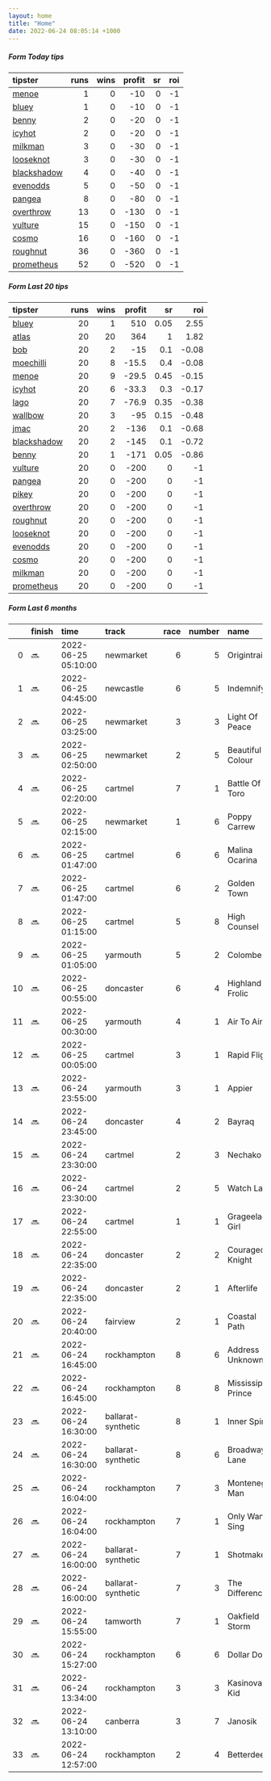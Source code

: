 ```yaml
---   
layout: home  
title: "Home"   
date: 2022-06-24 08:05:14 +1000  
---   
```



##### Form Today tips   

| tipster                                                         |   runs |   wins |   profit |   sr |   roi |
|:----------------------------------------------------------------|-------:|-------:|---------:|-----:|------:|
| [menoe](https://mrwayneo.github.io/tips/menoe.html)             |      1 |      0 |      -10 |    0 |    -1 |
| [bluey](https://mrwayneo.github.io/tips/bluey.html)             |      1 |      0 |      -10 |    0 |    -1 |
| [benny](https://mrwayneo.github.io/tips/benny.html)             |      2 |      0 |      -20 |    0 |    -1 |
| [icyhot](https://mrwayneo.github.io/tips/icyhot.html)           |      2 |      0 |      -20 |    0 |    -1 |
| [milkman](https://mrwayneo.github.io/tips/milkman.html)         |      3 |      0 |      -30 |    0 |    -1 |
| [looseknot](https://mrwayneo.github.io/tips/looseknot.html)     |      3 |      0 |      -30 |    0 |    -1 |
| [blackshadow](https://mrwayneo.github.io/tips/blackshadow.html) |      4 |      0 |      -40 |    0 |    -1 |
| [evenodds](https://mrwayneo.github.io/tips/evenodds.html)       |      5 |      0 |      -50 |    0 |    -1 |
| [pangea](https://mrwayneo.github.io/tips/pangea.html)           |      8 |      0 |      -80 |    0 |    -1 |
| [overthrow](https://mrwayneo.github.io/tips/overthrow.html)     |     13 |      0 |     -130 |    0 |    -1 |
| [vulture](https://mrwayneo.github.io/tips/vulture.html)         |     15 |      0 |     -150 |    0 |    -1 |
| [cosmo](https://mrwayneo.github.io/tips/cosmo.html)             |     16 |      0 |     -160 |    0 |    -1 |
| [roughnut](https://mrwayneo.github.io/tips/roughnut.html)       |     36 |      0 |     -360 |    0 |    -1 |
| [prometheus](https://mrwayneo.github.io/tips/prometheus.html)   |     52 |      0 |     -520 |    0 |    -1 |

##### Form Last 20 tips   

| tipster                                                         |   runs |   wins |   profit |   sr |   roi |
|:----------------------------------------------------------------|-------:|-------:|---------:|-----:|------:|
| [bluey](https://mrwayneo.github.io/tips/bluey.html)             |     20 |      1 |    510   | 0.05 |  2.55 |
| [atlas](https://mrwayneo.github.io/tips/atlas.html)             |     20 |     20 |    364   | 1    |  1.82 |
| [bob](https://mrwayneo.github.io/tips/bob.html)                 |     20 |      2 |    -15   | 0.1  | -0.08 |
| [moechilli](https://mrwayneo.github.io/tips/moechilli.html)     |     20 |      8 |    -15.5 | 0.4  | -0.08 |
| [menoe](https://mrwayneo.github.io/tips/menoe.html)             |     20 |      9 |    -29.5 | 0.45 | -0.15 |
| [icyhot](https://mrwayneo.github.io/tips/icyhot.html)           |     20 |      6 |    -33.3 | 0.3  | -0.17 |
| [lago](https://mrwayneo.github.io/tips/lago.html)               |     20 |      7 |    -76.9 | 0.35 | -0.38 |
| [wallbow](https://mrwayneo.github.io/tips/wallbow.html)         |     20 |      3 |    -95   | 0.15 | -0.48 |
| [jmac](https://mrwayneo.github.io/tips/jmac.html)               |     20 |      2 |   -136   | 0.1  | -0.68 |
| [blackshadow](https://mrwayneo.github.io/tips/blackshadow.html) |     20 |      2 |   -145   | 0.1  | -0.72 |
| [benny](https://mrwayneo.github.io/tips/benny.html)             |     20 |      1 |   -171   | 0.05 | -0.86 |
| [vulture](https://mrwayneo.github.io/tips/vulture.html)         |     20 |      0 |   -200   | 0    | -1    |
| [pangea](https://mrwayneo.github.io/tips/pangea.html)           |     20 |      0 |   -200   | 0    | -1    |
| [pikey](https://mrwayneo.github.io/tips/pikey.html)             |     20 |      0 |   -200   | 0    | -1    |
| [overthrow](https://mrwayneo.github.io/tips/overthrow.html)     |     20 |      0 |   -200   | 0    | -1    |
| [roughnut](https://mrwayneo.github.io/tips/roughnut.html)       |     20 |      0 |   -200   | 0    | -1    |
| [looseknot](https://mrwayneo.github.io/tips/looseknot.html)     |     20 |      0 |   -200   | 0    | -1    |
| [evenodds](https://mrwayneo.github.io/tips/evenodds.html)       |     20 |      0 |   -200   | 0    | -1    |
| [cosmo](https://mrwayneo.github.io/tips/cosmo.html)             |     20 |      0 |   -200   | 0    | -1    |
| [milkman](https://mrwayneo.github.io/tips/milkman.html)         |     20 |      0 |   -200   | 0    | -1    |
| [prometheus](https://mrwayneo.github.io/tips/prometheus.html)   |     20 |      0 |   -200   | 0    | -1    |

##### Form Last 6 months   

|    | finish   | time                | track              |   race |   number | name               |   odds | tipster              |
|---:|:---------|:--------------------|:-------------------|-------:|---------:|:-------------------|-------:|:---------------------|
|  0 | :soon:   | 2022-06-25 05:10:00 | newmarket          |      6 |        5 | Origintrail        |   2.6  | milkman              |
|  1 | :soon:   | 2022-06-25 04:45:00 | newcastle          |      6 |        5 | Indemnify          |   2    | vulture              |
|  2 | :soon:   | 2022-06-25 03:25:00 | newmarket          |      3 |        3 | Light Of Peace     |   1.35 | evenodds,overthrow   |
|  3 | :soon:   | 2022-06-25 02:50:00 | newmarket          |      2 |        5 | Beautiful Colour   |   4    | vulture              |
|  4 | :soon:   | 2022-06-25 02:20:00 | cartmel            |      7 |        1 | Battle Of Toro     |   1.8  | overthrow            |
|  5 | :soon:   | 2022-06-25 02:15:00 | newmarket          |      1 |        6 | Poppy Carrew       |   6.5  | looseknot            |
|  6 | :soon:   | 2022-06-25 01:47:00 | cartmel            |      6 |        6 | Malina Ocarina     |   6.5  | vulture              |
|  7 | :soon:   | 2022-06-25 01:47:00 | cartmel            |      6 |        2 | Golden Town        |   6    | overthrow            |
|  8 | :soon:   | 2022-06-25 01:15:00 | cartmel            |      5 |        8 | High Counsel       |   5.5  | vulture              |
|  9 | :soon:   | 2022-06-25 01:05:00 | yarmouth           |      5 |        2 | Colombe            |   3.6  | vulture              |
| 10 | :soon:   | 2022-06-25 00:55:00 | doncaster          |      6 |        4 | Highland Frolic    |   7.5  | overthrow            |
| 11 | :soon:   | 2022-06-25 00:30:00 | yarmouth           |      4 |        1 | Air To Air         |   2.62 | vulture              |
| 12 | :soon:   | 2022-06-25 00:05:00 | cartmel            |      3 |        1 | Rapid Flight       |   4.6  | evenodds,overthrow   |
| 13 | :soon:   | 2022-06-24 23:55:00 | yarmouth           |      3 |        1 | Appier             |   2    | vulture              |
| 14 | :soon:   | 2022-06-24 23:45:00 | doncaster          |      4 |        2 | Bayraq             |   4.75 | overthrow            |
| 15 | :soon:   | 2022-06-24 23:30:00 | cartmel            |      2 |        3 | Nechako            |   7    | evenodds,overthrow   |
| 16 | :soon:   | 2022-06-24 23:30:00 | cartmel            |      2 |        5 | Watch Law          |  16    | looseknot            |
| 17 | :soon:   | 2022-06-24 22:55:00 | cartmel            |      1 |        1 | Grageelagh Girl    |   3.3  | pangea,icyhot        |
| 18 | :soon:   | 2022-06-24 22:35:00 | doncaster          |      2 |        2 | Courageous Knight  |   1.57 | vulture              |
| 19 | :soon:   | 2022-06-24 22:35:00 | doncaster          |      2 |        1 | Afterlife          |   9.5  | overthrow            |
| 20 | :soon:   | 2022-06-24 20:40:00 | fairview           |      2 |        1 | Coastal Path       |   0    | milkman              |
| 21 | :soon:   | 2022-06-24 16:45:00 | rockhampton        |      8 |        6 | Address Unknown    |   4.8  | pangea               |
| 22 | :soon:   | 2022-06-24 16:45:00 | rockhampton        |      8 |        8 | Mississippi Prince |   9.5  | overthrow            |
| 23 | :soon:   | 2022-06-24 16:30:00 | ballarat-synthetic |      8 |        1 | Inner Spirit       |   4.2  | evenodds,overthrow   |
| 24 | :soon:   | 2022-06-24 16:30:00 | ballarat-synthetic |      8 |        6 | Broadway Lane      |   8.5  | vulture              |
| 25 | :soon:   | 2022-06-24 16:04:00 | rockhampton        |      7 |        3 | Montenegro Man     |   2.35 | evenodds,blackshadow |
| 26 | :soon:   | 2022-06-24 16:04:00 | rockhampton        |      7 |        1 | Only Wanna Sing    |  11    | pangea,icyhot        |
| 27 | :soon:   | 2022-06-24 16:00:00 | ballarat-synthetic |      7 |        1 | Shotmaker          |   3.75 | vulture,blackshadow  |
| 28 | :soon:   | 2022-06-24 16:00:00 | ballarat-synthetic |      7 |        3 | The Difference     |  10    | cosmo,bluey          |
| 29 | :soon:   | 2022-06-24 15:55:00 | tamworth           |      7 |        1 | Oakfield Storm     |   2.75 | benny,milkman        |
| 30 | :soon:   | 2022-06-24 15:27:00 | rockhampton        |      6 |        6 | Dollar Dollar      |   2.25 | overthrow            |
| 31 | :soon:   | 2022-06-24 13:34:00 | rockhampton        |      3 |        3 | Kasinova Kid       |   2.2  | pangea               |
| 32 | :soon:   | 2022-06-24 13:10:00 | canberra           |      3 |        7 | Janosik            |   3.8  | looseknot            |
| 33 | :soon:   | 2022-06-24 12:57:00 | rockhampton        |      2 |        4 | Betterdeel         |   3.3  | overthrow            |